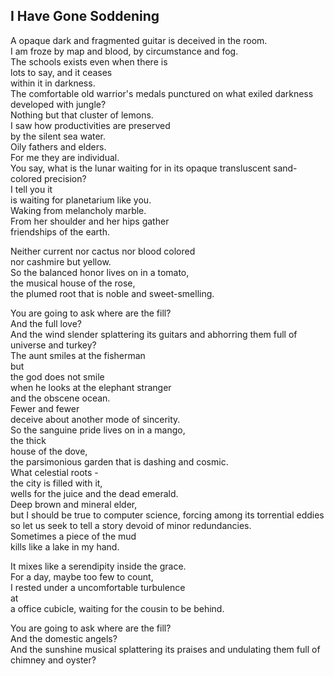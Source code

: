 I Have Gone Soddening
---------------------
A opaque dark and fragmented guitar is deceived in the room.  
I am froze by map and blood, by circumstance and fog.  
The schools exists even when there is  
lots to say, and it ceases  
within it in darkness.  
The comfortable old warrior's medals punctured on what exiled darkness developed with jungle?  
Nothing but that cluster of lemons.  
I saw how productivities are preserved  
by the silent sea water.  
Oily fathers and elders.  
For me they are individual.  
You say, what is the lunar waiting for in its opaque transluscent sand-colored precision?  
I tell you it  
is waiting for planetarium like you.  
Waking from melancholy marble.  
From her shoulder and her hips gather  
friendships of the earth.  
  
Neither current nor cactus nor blood colored  
nor cashmire but yellow.  
So the balanced honor lives on in a tomato,  
the musical house of the rose,  
the plumed root that is noble and sweet-smelling.  
  
You are going to ask where are the fill?  
And the full love?  
And the wind slender splattering its guitars and abhorring them full of  
universe and turkey?  
The aunt smiles at the fisherman  
but  
the god does not smile  
when he looks at the elephant stranger  
and the obscene ocean.  
Fewer and fewer  
deceive about another mode of sincerity.  
So the sanguine pride lives on in a mango,  
the thick  
house of the dove,  
the parsimonious garden that is dashing and cosmic.  
What celestial roots -  
the city is filled with it,  
wells for the juice and the dead emerald.  
Deep brown and mineral elder,  
but I should be true to computer science, forcing among its torrential eddies  
so let us seek to tell a story devoid of minor redundancies.  
Sometimes a piece of the mud  
kills like a lake in my hand.  
  
It mixes like a serendipity inside the grace.  
For a day, maybe too few to count,  
I rested under a uncomfortable turbulence  
at  
a office cubicle, waiting for the cousin to be behind.  
  
You are going to ask where are the fill?  
And the domestic angels?  
And the sunshine musical splattering its praises and undulating them full of  
chimney and oyster?  
